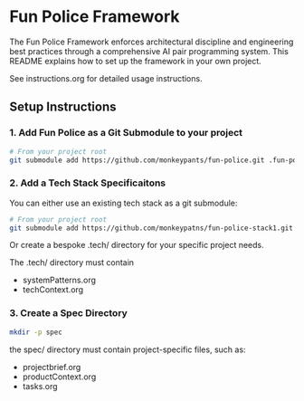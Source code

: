 # Fun Police Framework

The Fun Police Framework enforces architectural discipline and engineering best practices
through a comprehensive AI pair programming system.
This README explains how to set up the framework in your own project.

See instructions.org for detailed usage instructions.

## Setup Instructions

### 1. Add Fun Police as a Git Submodule to your project

```bash
# From your project root
git submodule add https://github.com/monkeypants/fun-police.git .fun-police
```

### 2. Add a Tech Stack Specificaitons

You can either use an existing tech stack as a git submodule:

```bash
# From your project root
git submodule add https://github.com/monkeypatns/fun-police-stack1.git .tech
```

Or create a bespoke .tech/ directory for your specific project needs.

The .tech/ directory must contain
- systemPatterns.org
- techContext.org

### 3. Create a Spec Directory

```bash
mkdir -p spec
```

the spec/ directory must contain project-specific files, such as:
- projectbrief.org
- productContext.org
- tasks.org
